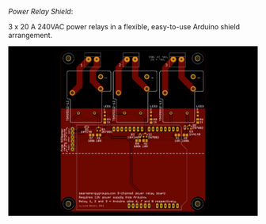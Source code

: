 
*Power Relay Shield*:

3 x 20 A 240VAC power relays in a flexible, easy-to-use Arduino shield arrangement.

![Alt text](https://github.com/lukeweston/PowerRelayShield/raw/master/PowerRelayShield-pcb.png)

